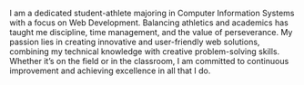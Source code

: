 
I am a dedicated student-athlete majoring in Computer Information Systems with a focus on Web Development. Balancing athletics and academics has taught me discipline, time management, and the value of perseverance. My passion lies in creating innovative and user-friendly web solutions, combining my technical knowledge with creative problem-solving skills. Whether it’s on the field or in the classroom, I am committed to continuous improvement and achieving excellence in all that I do.
